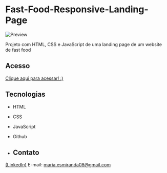# Fast-Food-Responsive-Landing-Page
![Preview](https://github.com/MaduSales/Fast-Food-Responsive-Landing-Page/assets/166547195/0e7b955f-9f46-45b3-afad-ef3cb4939e6d)

Projeto com HTML, CSS e JavaScript de uma landing page de um website de fast food

## Acesso

[Clique aqui para acessar! :)](https://madusales.github.io/Fast-Food-Responsive-Landing-Page/)

## Tecnologias
- HTML
- CSS
- JavaScript
- Github

- ## Contato
[(LinkedIn)](www.linkedin.com/in/maria-eduarda-de-sales-78a04221b)
E-mail: maria.esmiranda08@gmail.com


